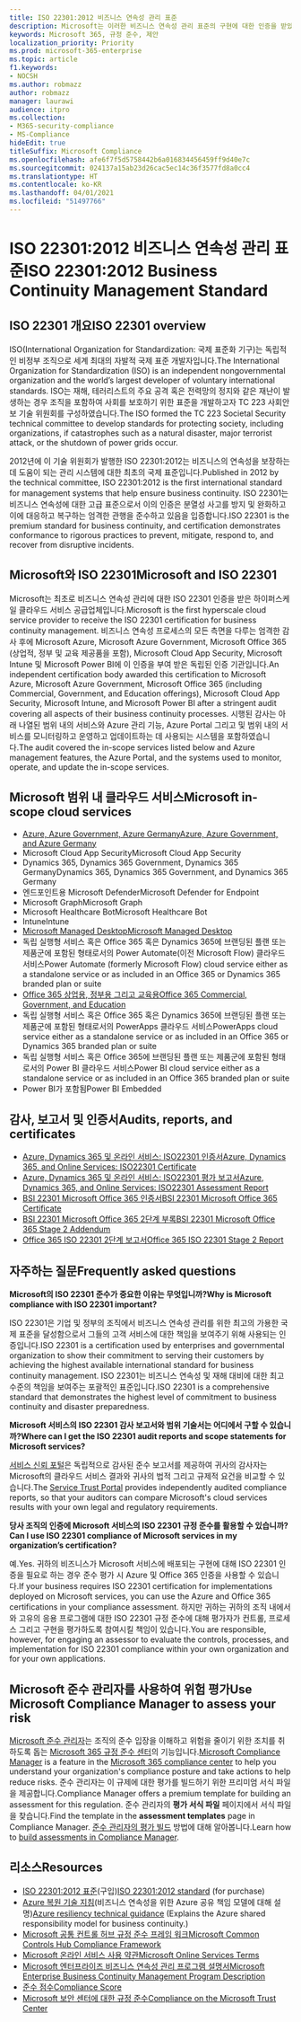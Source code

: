```yaml
---
title: ISO 22301:2012 비즈니스 연속성 관리 표준
description: Microsoft는 이러한 비즈니스 연속성 관리 표준의 구현에 대한 인증을 받았습니다.
keywords: Microsoft 365, 규정 준수, 제안
localization_priority: Priority
ms.prod: microsoft-365-enterprise
ms.topic: article
f1.keywords:
- NOCSH
ms.author: robmazz
author: robmazz
manager: laurawi
audience: itpro
ms.collection:
- M365-security-compliance
- MS-Compliance
hideEdit: true
titleSuffix: Microsoft Compliance
ms.openlocfilehash: afe6f7f5d5758442b6a016834456459ff9d40e7c
ms.sourcegitcommit: 024137a15ab23d26cac5ec14c36f3577fd8a0cc4
ms.translationtype: HT
ms.contentlocale: ko-KR
ms.lasthandoff: 04/01/2021
ms.locfileid: "51497766"
---
```

# <a name="iso-223012012-business-continuity-management-standard"></a><span data-ttu-id="65f5e-104">ISO 22301:2012 비즈니스 연속성 관리 표준</span><span class="sxs-lookup"><span data-stu-id="65f5e-104">ISO 22301:2012 Business Continuity Management Standard</span></span>

## <a name="iso-22301-overview"></a><span data-ttu-id="65f5e-105">ISO 22301 개요</span><span class="sxs-lookup"><span data-stu-id="65f5e-105">ISO 22301 overview</span></span>

<span data-ttu-id="65f5e-106">ISO(International Organization for Standardization: 국제 표준화 기구)는 독립적인 비정부 조직으로 세계 최대의 자발적 국제 표준 개발자입니다.</span><span class="sxs-lookup"><span data-stu-id="65f5e-106">The International Organization for Standardization (ISO) is an independent nongovernmental organization and the world’s largest developer of voluntary international standards.</span></span> <span data-ttu-id="65f5e-107">ISO는 재해, 테러리스트의 주요 공격 혹은 전력망의 정지와 같은 재난이 발생하는 경우 조직을 포함하여 사회를 보호하기 위한 표준을 개발하고자 TC 223 사회안보 기술 위원회를 구성하였습니다.</span><span class="sxs-lookup"><span data-stu-id="65f5e-107">The ISO formed the TC 223 Societal Security technical committee to develop standards for protecting society, including organizations, if catastrophes such as a natural disaster, major terrorist attack, or the shutdown of power grids occur.</span></span>

<span data-ttu-id="65f5e-108">2012년에 이 기술 위원회가 발행한 ISO 22301:2012는 비즈니스의 연속성을 보장하는 데 도움이 되는 관리 시스템에 대한 최초의 국제 표준입니다.</span><span class="sxs-lookup"><span data-stu-id="65f5e-108">Published in 2012 by the technical committee, ISO 22301:2012 is the first international standard for management systems that help ensure business continuity.</span></span> <span data-ttu-id="65f5e-109">ISO 22301는 비즈니스 연속성에 대한 고급 표준으로서 이의 인증은 분열성 사고를 방지 및 완화하고 이에 대응하고 복구하는 엄격한 관행을 준수하고 있음을 입증합니다.</span><span class="sxs-lookup"><span data-stu-id="65f5e-109">ISO 22301 is the premium standard for business continuity, and certification demonstrates conformance to rigorous practices to prevent, mitigate, respond to, and recover from disruptive incidents.</span></span>

## <a name="microsoft-and-iso-22301"></a><span data-ttu-id="65f5e-110">Microsoft와 ISO 22301</span><span class="sxs-lookup"><span data-stu-id="65f5e-110">Microsoft and ISO 22301</span></span>

<span data-ttu-id="65f5e-111">Microsoft는 최초로 비즈니스 연속성 관리에 대한 ISO 22301 인증을 받은 하이퍼스케일 클라우드 서비스 공급업체입니다.</span><span class="sxs-lookup"><span data-stu-id="65f5e-111">Microsoft is the first hyperscale cloud service provider to receive the ISO 22301 certification for business continuity management.</span></span> <span data-ttu-id="65f5e-112">비즈니스 연속성 프로세스의 모든 측면을 다루는 엄격한 감사 후에 Microsoft Azure, Microsoft Azure Government, Microsoft Office 365 (상업적, 정부 및 교육 제공품을 포함), Microsoft Cloud App Security, Microsoft Intune 및 Microsoft Power BI에 이 인증을 부여 받은 독립된 인증 기관입니다.</span><span class="sxs-lookup"><span data-stu-id="65f5e-112">An independent certification body awarded this certification to Microsoft Azure, Microsoft Azure Government, Microsoft Office 365 (including Commercial, Government, and Education offerings), Microsoft Cloud App Security, Microsoft Intune, and Microsoft Power BI after a stringent audit covering all aspects of their business continuity processes.</span></span> <span data-ttu-id="65f5e-113">시행된 감사는 아래 나열된 범위 내의 서비스와 Azure 관리 기능, Azure Portal 그리고 및 범위 내의 서비스를 모니터링하고 운영하고 업데이트하는 데 사용되는 시스템을 포함하였습니다.</span><span class="sxs-lookup"><span data-stu-id="65f5e-113">The audit covered the in-scope services listed below and Azure management features, the Azure Portal, and the systems used to monitor, operate, and update the in-scope services.</span></span>

## <a name="microsoft-in-scope-cloud-services"></a><span data-ttu-id="65f5e-114">Microsoft 범위 내 클라우드 서비스</span><span class="sxs-lookup"><span data-stu-id="65f5e-114">Microsoft in-scope cloud services</span></span>

- [<span data-ttu-id="65f5e-115">Azure, Azure Government, Azure Germany</span><span class="sxs-lookup"><span data-stu-id="65f5e-115">Azure, Azure Government, and Azure Germany</span></span>](https://aka.ms/AzureCompliance)
- <span data-ttu-id="65f5e-116">Microsoft Cloud App Security</span><span class="sxs-lookup"><span data-stu-id="65f5e-116">Microsoft Cloud App Security</span></span>
- <span data-ttu-id="65f5e-117">Dynamics 365, Dynamics 365 Government, Dynamics 365 Germany</span><span class="sxs-lookup"><span data-stu-id="65f5e-117">Dynamics 365, Dynamics 365 Government, and Dynamics 365 Germany</span></span>
- <span data-ttu-id="65f5e-118">엔드포인트용 Microsoft Defender</span><span class="sxs-lookup"><span data-stu-id="65f5e-118">Microsoft Defender for Endpoint</span></span>
- <span data-ttu-id="65f5e-119">Microsoft Graph</span><span class="sxs-lookup"><span data-stu-id="65f5e-119">Microsoft Graph</span></span>
- <span data-ttu-id="65f5e-120">Microsoft Healthcare Bot</span><span class="sxs-lookup"><span data-stu-id="65f5e-120">Microsoft Healthcare Bot</span></span>
- <span data-ttu-id="65f5e-121">Intune</span><span class="sxs-lookup"><span data-stu-id="65f5e-121">Intune</span></span>
- [<span data-ttu-id="65f5e-122">Microsoft Managed Desktop</span><span class="sxs-lookup"><span data-stu-id="65f5e-122">Microsoft Managed Desktop</span></span>](/microsoft-365/managed-desktop/intro/compliance)
- <span data-ttu-id="65f5e-123">독립 실행형 서비스 혹은 Office 365 혹은 Dynamics 365에 브랜딩된 플랜 또는 제품군에 포함된 형태로서의 Power Automate(이전 Microsoft Flow) 클라우드 서비스</span><span class="sxs-lookup"><span data-stu-id="65f5e-123">Power Automate (formerly Microsoft Flow) cloud service either as a standalone service or as included in an Office 365 or Dynamics 365 branded plan or suite</span></span>
- [<span data-ttu-id="65f5e-124">Office 365 상업용, 정부용 그리고 교육용</span><span class="sxs-lookup"><span data-stu-id="65f5e-124">Office 365 Commercial, Government, and Education</span></span>](https://go.microsoft.com/fwlink/p/?linkid=2077751)
- <span data-ttu-id="65f5e-125">독립 실행형 서비스 혹은 Office 365 혹은 Dynamics 365에 브랜딩된 플랜 또는 제품군에 포함된 형태로서의 PowerApps 클라우드 서비스</span><span class="sxs-lookup"><span data-stu-id="65f5e-125">PowerApps cloud service either as a standalone service or as included in an Office 365 or Dynamics 365 branded plan or suite</span></span>
- <span data-ttu-id="65f5e-126">독립 실행형 서비스 혹은 Office 365에 브랜딩된 플랜 또는 제품군에 포함된 형태로서의 Power BI 클라우드 서비스</span><span class="sxs-lookup"><span data-stu-id="65f5e-126">Power BI cloud service either as a standalone service or as included in an Office 365 branded plan or suite</span></span>
- <span data-ttu-id="65f5e-127">Power BI가 포함됨</span><span class="sxs-lookup"><span data-stu-id="65f5e-127">Power BI Embedded</span></span>

## <a name="audits-reports-and-certificates"></a><span data-ttu-id="65f5e-128">감사, 보고서 및 인증서</span><span class="sxs-lookup"><span data-stu-id="65f5e-128">Audits, reports, and certificates</span></span>

- [<span data-ttu-id="65f5e-129">Azure, Dynamics 365 및 온라인 서비스: ISO22301 인증서</span><span class="sxs-lookup"><span data-stu-id="65f5e-129">Azure, Dynamics 365, and Online Services: ISO22301 Certificate</span></span>](https://aka.ms/azureiso22301cert)
- [<span data-ttu-id="65f5e-130">Azure, Dynamics 365 및 온라인 서비스: ISO22301 평가 보고서</span><span class="sxs-lookup"><span data-stu-id="65f5e-130">Azure, Dynamics 365, and Online Services: ISO22301 Assessment Report</span></span>](https://aka.ms/azureiso22301report)
- [<span data-ttu-id="65f5e-131">BSI 22301 Microsoft Office 365 인증서</span><span class="sxs-lookup"><span data-stu-id="65f5e-131">BSI 22301 Microsoft Office 365 Certificate</span></span>](https://go.microsoft.com/fwlink/p/?linkid=2092109)
- [<span data-ttu-id="65f5e-132">BSI 22301 Microsoft Office 365 2단계 부록</span><span class="sxs-lookup"><span data-stu-id="65f5e-132">BSI 22301 Microsoft Office 365 Stage 2 Addendum</span></span>](https://go.microsoft.com/fwlink/p/?linkid=2092209)
- [<span data-ttu-id="65f5e-133">Office 365 ISO 22301 2단계 보고서</span><span class="sxs-lookup"><span data-stu-id="65f5e-133">Office 365 ISO 22301 Stage 2 Report</span></span>](https://go.microsoft.com/fwlink/p/?linkid=2092211)

## <a name="frequently-asked-questions"></a><span data-ttu-id="65f5e-134">자주하는 질문</span><span class="sxs-lookup"><span data-stu-id="65f5e-134">Frequently asked questions</span></span>

<span data-ttu-id="65f5e-135">**Microsoft의 ISO 22301 준수가 중요한 이유는 무엇입니까?**</span><span class="sxs-lookup"><span data-stu-id="65f5e-135">**Why is Microsoft compliance with ISO 22301 important?**</span></span>

<span data-ttu-id="65f5e-136">ISO 22301은 기업 및 정부의 조직에서 비즈니스 연속성 관리를 위한 최고의 가용한 국제 표준을 달성함으로서 그들의 고객 서비스에 대한 책임을 보여주기 위해 사용되는 인증입니다.</span><span class="sxs-lookup"><span data-stu-id="65f5e-136">ISO 22301 is a certification used by enterprises and governmental organization to show their commitment to serving their customers by achieving the highest available international standard for business continuity management.</span></span> <span data-ttu-id="65f5e-137">ISO 22301는 비즈니스 연속성 및 재해 대비에 대한 최고 수준의 책임을 보여주는 포괄적인 표준입니다.</span><span class="sxs-lookup"><span data-stu-id="65f5e-137">ISO 22301 is a comprehensive standard that demonstrates the highest level of commitment to business continuity and disaster preparedness.</span></span>

<span data-ttu-id="65f5e-138">**Microsoft 서비스의 ISO 22301 감사 보고서와 범위 기술서는 어디에서 구할 수 있습니까?**</span><span class="sxs-lookup"><span data-stu-id="65f5e-138">**Where can I get the ISO 22301 audit reports and scope statements for Microsoft services?**</span></span>

<span data-ttu-id="65f5e-139">[서비스 신뢰 포털](https://aka.ms/stphelp)은 독립적으로 감사된 준수 보고서를 제공하여 귀사의 감사자는 Microsoft의 클라우드 서비스 결과와 귀사의 법적 그리고 규제적 요건을 비교할 수 있습니다.</span><span class="sxs-lookup"><span data-stu-id="65f5e-139">The [Service Trust Portal](https://aka.ms/stphelp) provides independently audited compliance reports, so that your auditors can compare Microsoft's cloud services results with your own legal and regulatory requirements.</span></span>

<span data-ttu-id="65f5e-140">**당사 조직의 인증에 Microsoft 서비스의 ISO 22301 규정 준수를 활용할 수 있습니까?**</span><span class="sxs-lookup"><span data-stu-id="65f5e-140">**Can I use ISO 22301 compliance of Microsoft services in my organization’s certification?**</span></span>

<span data-ttu-id="65f5e-141">예.</span><span class="sxs-lookup"><span data-stu-id="65f5e-141">Yes.</span></span> <span data-ttu-id="65f5e-142">귀하의 비즈니스가 Microsoft 서비스에 배포되는 구현에 대해 ISO 22301 인증을 필요로 하는 경우 준수 평가 시 Azure 및 Office 365 인증을 사용할 수 있습니다.</span><span class="sxs-lookup"><span data-stu-id="65f5e-142">If your business requires ISO 22301 certification for implementations deployed on Microsoft services, you can use the Azure and Office 365 certifications in your compliance assessment.</span></span> <span data-ttu-id="65f5e-143">하지만 귀하는 귀하의 조직 내에서와 고유의 응용 프로그램에 대한 ISO 22301 규정 준수에 대해 평가자가 컨트롤, 프로세스 그리고 구현을 평가하도록 참여시킬 책임이 있습니다.</span><span class="sxs-lookup"><span data-stu-id="65f5e-143">You are responsible, however, for engaging an assessor to evaluate the controls, processes, and implementation for ISO 22301 compliance within your own organization and for your own applications.</span></span>

## <a name="use-microsoft-compliance-manager-to-assess-your-risk"></a><span data-ttu-id="65f5e-144">Microsoft 준수 관리자를 사용하여 위험 평가</span><span class="sxs-lookup"><span data-stu-id="65f5e-144">Use Microsoft Compliance Manager to assess your risk</span></span>

<span data-ttu-id="65f5e-145">[Microsoft 준수 관리자](/microsoft-365/compliance/compliance-manager)는 조직의 준수 입장을 이해하고 위험을 줄이기 위한 조치를 취하도록 돕는 [Microsoft 365 규정 준수 센터](/microsoft-365/compliance/microsoft-365-compliance-center)의 기능입니다.</span><span class="sxs-lookup"><span data-stu-id="65f5e-145">[Microsoft Compliance Manager](/microsoft-365/compliance/compliance-manager) is a feature in the [Microsoft 365 compliance center](/microsoft-365/compliance/microsoft-365-compliance-center) to help you understand your organization's compliance posture and take actions to help reduce risks.</span></span> <span data-ttu-id="65f5e-146">준수 관리자는 이 규제에 대한 평가를 빌드하기 위한 프리미엄 서식 파일을 제공합니다.</span><span class="sxs-lookup"><span data-stu-id="65f5e-146">Compliance Manager offers a premium template for building an assessment for this regulation.</span></span> <span data-ttu-id="65f5e-147">준수 관리자의 **평가 서식 파일** 페이지에서 서식 파일을 찾습니다.</span><span class="sxs-lookup"><span data-stu-id="65f5e-147">Find the template in the **assessment templates** page in Compliance Manager.</span></span> <span data-ttu-id="65f5e-148">[준수 관리자의 평가 빌드](/microsoft-365/compliance/compliance-manager-assessments) 방법에 대해 알아봅니다.</span><span class="sxs-lookup"><span data-stu-id="65f5e-148">Learn how to [build assessments in Compliance Manager](/microsoft-365/compliance/compliance-manager-assessments).</span></span>

## <a name="resources"></a><span data-ttu-id="65f5e-149">리소스</span><span class="sxs-lookup"><span data-stu-id="65f5e-149">Resources</span></span>

- <span data-ttu-id="65f5e-150">[ISO 22301:2012 표준](https://www.iso.org/iso/home/store/catalogue_tc/catalogue_detail.htm?csnumber=50038)(구입)</span><span class="sxs-lookup"><span data-stu-id="65f5e-150">[ISO 22301:2012 standard](https://www.iso.org/iso/home/store/catalogue_tc/catalogue_detail.htm?csnumber=50038) (for purchase)</span></span>
- <span data-ttu-id="65f5e-151">[Azure 복원 기술 지침](/azure/architecture/framework/resiliency/overview)(비즈니스 연속성을 위한 Azure 공유 책임 모델에 대해 설명)</span><span class="sxs-lookup"><span data-stu-id="65f5e-151">[Azure resiliency technical guidance](/azure/architecture/framework/resiliency/overview) (Explains the Azure shared responsibility model for business continuity.)</span></span>
- [<span data-ttu-id="65f5e-152">Microsoft 공통 컨트롤 허브 규정 준수 프레임 워크</span><span class="sxs-lookup"><span data-stu-id="65f5e-152">Microsoft Common Controls Hub Compliance Framework</span></span>](https://www.microsoft.com/trustcenter/common-controls-hub)
- [<span data-ttu-id="65f5e-153">Microsoft 온라인 서비스 사용 약관</span><span class="sxs-lookup"><span data-stu-id="65f5e-153">Microsoft Online Services Terms</span></span>](https://aka.ms/Online-Services-Terms)
- [<span data-ttu-id="65f5e-154">Microsoft 엔터프라이즈 비즈니스 연속성 관리 프로그램 설명서</span><span class="sxs-lookup"><span data-stu-id="65f5e-154">Microsoft Enterprise Business Continuity Management Program Description</span></span>](https://go.microsoft.com/fwlink/p/?linkid=2092212)
- [<span data-ttu-id="65f5e-155">준수 점수</span><span class="sxs-lookup"><span data-stu-id="65f5e-155">Compliance Score</span></span>](/microsoft-365/compliance/compliance-manager)
- [<span data-ttu-id="65f5e-156">Microsoft 보안 센터에 대한 규정 준수</span><span class="sxs-lookup"><span data-stu-id="65f5e-156">Compliance on the Microsoft Trust Center</span></span>](https://www.microsoft.com/trust-center/compliance/compliance-overview)
